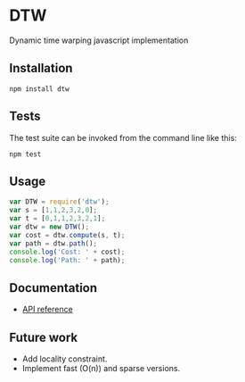 # DTW

Dynamic time warping javascript implementation

## Installation

```
npm install dtw
```

## Tests

The test suite can be invoked from the command line like this:  
```
npm test
```

## Usage

```js
var DTW = require('dtw');
var s = [1,1,2,3,2,0];
var t = [0,1,1,2,3,2,1];
var dtw = new DTW();
var cost = dtw.compute(s, t);
var path = dtw.path();
console.log('Cost: ' + cost);
console.log('Path: ' + path);
```

## Documentation
* [API reference](./doc/api/dtw.md)

## Future work
* Add locality constraint.
* Implement fast (O(n)) and sparse versions.
